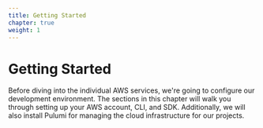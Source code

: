 ```yaml
---
title: Getting Started
chapter: true
weight: 1
---
```


# Getting Started

Before diving into the individual AWS services, we're going to configure our development environment. The sections in this chapter will 
walk you through setting up your AWS account, CLI, and SDK. Additionally, we will also install Pulumi for managing the cloud infrastructure 
for our projects.